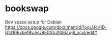 # bookswap

Dev space setup for Debian
<br />https://docs.google.com/document/d/1oqLUcv1D-Utd16EvbefBvJvU8E0tOuX0i6Zq6l_xcvI/edit#
